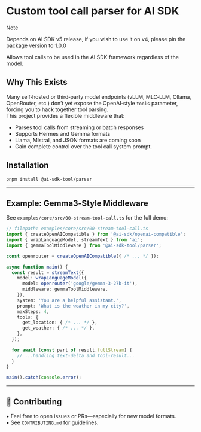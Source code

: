 # Custom tool call parser for AI SDK

> [!NOTE]
> Depends on AI SDK v5 release, if you wish to use it on v4, please pin the package version to 1.0.0


Allows tool calls to be used in the AI ​​SDK framework regardless of the model.

## Why This Exists

Many self‑hosted or third‑party model endpoints (vLLM, MLC‑LLM, Ollama, OpenRouter, etc.) don’t yet expose the OpenAI‑style `tools` parameter, forcing you to hack together tool parsing.  
This project provides a flexible middleware that:

- Parses tool calls from streaming or batch responses  
- Supports Hermes and Gemma formats  
- Llama, Mistral, and JSON formats are coming soon
- Gain complete control over the tool call system prompt.

## Installation

```bash
pnpm install @ai-sdk-tool/parser
```

---

## Example: Gemma3‑Style Middleware

See `examples/core/src/00-stream-tool-call.ts` for the full demo:

```typescript
// filepath: examples/core/src/00-stream-tool-call.ts
import { createOpenAICompatible } from '@ai-sdk/openai-compatible';
import { wrapLanguageModel, streamText } from 'ai';
import { gemmaToolMiddleware } from '@ai-sdk-tool/parser';

const openrouter = createOpenAICompatible({ /* ... */ });

async function main() {
  const result = streamText({
    model: wrapLanguageModel({
      model: openrouter('google/gemma-3-27b-it'),
      middleware: gemmaToolMiddleware,
    }),
    system: 'You are a helpful assistant.',
    prompt: 'What is the weather in my city?',
    maxSteps: 4,
    tools: {
      get_location: { /* ... */ },
      get_weather: { /* ... */ },
    },
  });

  for await (const part of result.fullStream) {
    // ...handling text-delta and tool-result...
  }
}

main().catch(console.error);
```

---

## 🤝 Contributing

• Feel free to open issues or PRs—especially for new model formats.  
• See `CONTRIBUTING.md` for guidelines.
